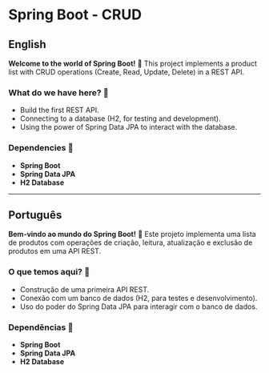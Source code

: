 # Spring Boot - CRUD

## English

**Welcome to the world of Spring Boot!** 🚀 This project implements a product list with CRUD operations (Create, Read, Update, Delete) in a REST API.

### What do we have here? 🤔
- Build the first REST API.
- Connecting to a database (H2, for testing and development).
- Using the power of Spring Data JPA to interact with the database.

### Dependencies 🔧
- **Spring Boot**
- **Spring Data JPA**
- **H2 Database**

---

## Português

**Bem-vindo ao mundo do Spring Boot!** 🚀 Este projeto implementa uma lista de produtos com operações de criação, leitura, atualização e exclusão de produtos em uma API REST.

### O que temos aqui? 🤔
- Construção de uma primeira API REST.
- Conexão com um banco de dados (H2, para testes e desenvolvimento).
- Uso do poder do Spring Data JPA para interagir com o banco de dados.

### Dependências 🔧
- **Spring Boot**
- **Spring Data JPA**
- **H2 Database**


